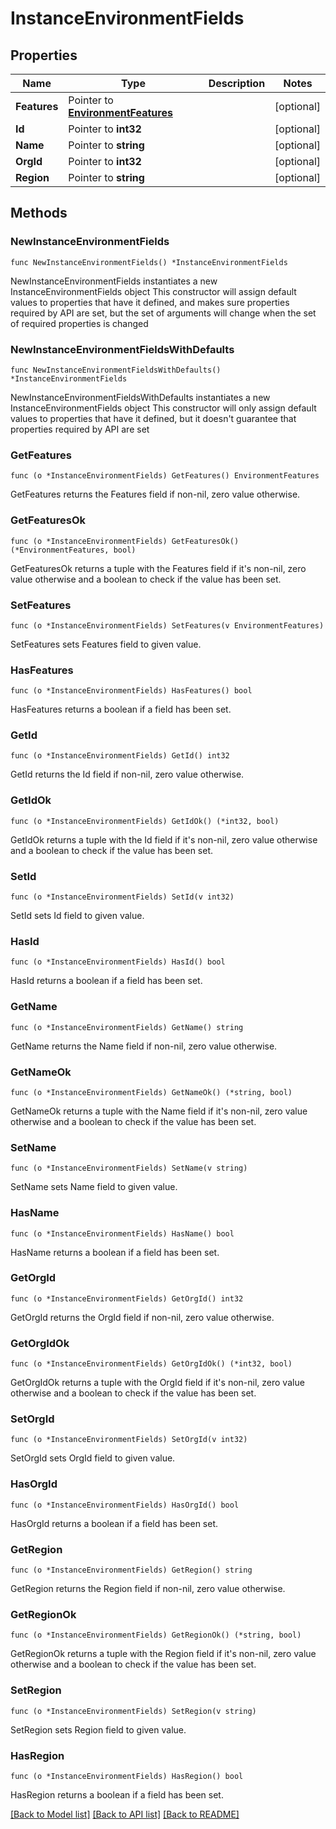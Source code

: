 # InstanceEnvironmentFields

## Properties

Name | Type | Description | Notes
------------ | ------------- | ------------- | -------------
**Features** | Pointer to [**EnvironmentFeatures**](EnvironmentFeatures.md) |  | [optional] 
**Id** | Pointer to **int32** |  | [optional] 
**Name** | Pointer to **string** |  | [optional] 
**OrgId** | Pointer to **int32** |  | [optional] 
**Region** | Pointer to **string** |  | [optional] 

## Methods

### NewInstanceEnvironmentFields

`func NewInstanceEnvironmentFields() *InstanceEnvironmentFields`

NewInstanceEnvironmentFields instantiates a new InstanceEnvironmentFields object
This constructor will assign default values to properties that have it defined,
and makes sure properties required by API are set, but the set of arguments
will change when the set of required properties is changed

### NewInstanceEnvironmentFieldsWithDefaults

`func NewInstanceEnvironmentFieldsWithDefaults() *InstanceEnvironmentFields`

NewInstanceEnvironmentFieldsWithDefaults instantiates a new InstanceEnvironmentFields object
This constructor will only assign default values to properties that have it defined,
but it doesn't guarantee that properties required by API are set

### GetFeatures

`func (o *InstanceEnvironmentFields) GetFeatures() EnvironmentFeatures`

GetFeatures returns the Features field if non-nil, zero value otherwise.

### GetFeaturesOk

`func (o *InstanceEnvironmentFields) GetFeaturesOk() (*EnvironmentFeatures, bool)`

GetFeaturesOk returns a tuple with the Features field if it's non-nil, zero value otherwise
and a boolean to check if the value has been set.

### SetFeatures

`func (o *InstanceEnvironmentFields) SetFeatures(v EnvironmentFeatures)`

SetFeatures sets Features field to given value.

### HasFeatures

`func (o *InstanceEnvironmentFields) HasFeatures() bool`

HasFeatures returns a boolean if a field has been set.

### GetId

`func (o *InstanceEnvironmentFields) GetId() int32`

GetId returns the Id field if non-nil, zero value otherwise.

### GetIdOk

`func (o *InstanceEnvironmentFields) GetIdOk() (*int32, bool)`

GetIdOk returns a tuple with the Id field if it's non-nil, zero value otherwise
and a boolean to check if the value has been set.

### SetId

`func (o *InstanceEnvironmentFields) SetId(v int32)`

SetId sets Id field to given value.

### HasId

`func (o *InstanceEnvironmentFields) HasId() bool`

HasId returns a boolean if a field has been set.

### GetName

`func (o *InstanceEnvironmentFields) GetName() string`

GetName returns the Name field if non-nil, zero value otherwise.

### GetNameOk

`func (o *InstanceEnvironmentFields) GetNameOk() (*string, bool)`

GetNameOk returns a tuple with the Name field if it's non-nil, zero value otherwise
and a boolean to check if the value has been set.

### SetName

`func (o *InstanceEnvironmentFields) SetName(v string)`

SetName sets Name field to given value.

### HasName

`func (o *InstanceEnvironmentFields) HasName() bool`

HasName returns a boolean if a field has been set.

### GetOrgId

`func (o *InstanceEnvironmentFields) GetOrgId() int32`

GetOrgId returns the OrgId field if non-nil, zero value otherwise.

### GetOrgIdOk

`func (o *InstanceEnvironmentFields) GetOrgIdOk() (*int32, bool)`

GetOrgIdOk returns a tuple with the OrgId field if it's non-nil, zero value otherwise
and a boolean to check if the value has been set.

### SetOrgId

`func (o *InstanceEnvironmentFields) SetOrgId(v int32)`

SetOrgId sets OrgId field to given value.

### HasOrgId

`func (o *InstanceEnvironmentFields) HasOrgId() bool`

HasOrgId returns a boolean if a field has been set.

### GetRegion

`func (o *InstanceEnvironmentFields) GetRegion() string`

GetRegion returns the Region field if non-nil, zero value otherwise.

### GetRegionOk

`func (o *InstanceEnvironmentFields) GetRegionOk() (*string, bool)`

GetRegionOk returns a tuple with the Region field if it's non-nil, zero value otherwise
and a boolean to check if the value has been set.

### SetRegion

`func (o *InstanceEnvironmentFields) SetRegion(v string)`

SetRegion sets Region field to given value.

### HasRegion

`func (o *InstanceEnvironmentFields) HasRegion() bool`

HasRegion returns a boolean if a field has been set.


[[Back to Model list]](../README.md#documentation-for-models) [[Back to API list]](../README.md#documentation-for-api-endpoints) [[Back to README]](../README.md)


